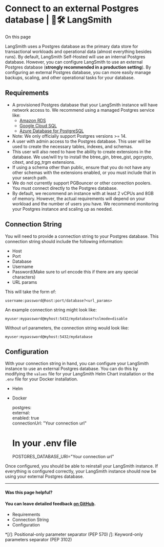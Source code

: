 # Connect to an external Postgres database | 🦜️🛠️ LangSmith

On this page

LangSmith uses a Postgres database as the primary data store for transactional workloads and operational data (almost everything besides runs). By default, LangSmith Self-Hosted will use an internal Postgres database. However, you can configure LangSmith to use an external Postgres database (**strongly recommended in a production setting**). By configuring an external Postgres database, you can more easily manage backups, scaling, and other operational tasks for your database.

## Requirements​

  * A provisioned Postgres database that your LangSmith instance will have network access to. We recommend using a managed Postgres service like:
    * [Amazon RDS](https://docs.aws.amazon.com/AmazonRDS/latest/UserGuide/CHAP_GettingStarted.CreatingConnecting.PostgreSQL.html)
    * [Google Cloud SQL](https://cloud.google.com/curated-resources/cloud-sql#section-1)
    * [Azure Database for PostgreSQL](https://azure.microsoft.com/en-us/products/postgresql#features)
  * Note: We only officially support Postgres versions >= 14.
  * A user with admin access to the Postgres database. This user will be used to create the necessary tables, indexes, and schemas.
  * This user will also need to have the ability to create extensions in the database. We use/will try to install the btree_gin, btree_gist, pgcrypto, citext, and pg_trgm extensions.
  * If using a schema other than public, ensure that you do not have any other schemas with the extensions enabled, or you must include that in your search path.
  * We do not currently support PGBouncer or other connection poolers. You must connect directly to the Postgres database.
  * By default, we recommend an instance with at least 2 vCPUs and 8GB of memory. However, the actual requirements will depend on your workload and the number of users you have. We recommend monitoring your Postgres instance and scaling up as needed.

## Connection String​

You will need to provide a connection string to your Postgres database. This connection string should include the following information:

  * Host
  * Port
  * Database
  * Username
  * Password(Make sure to url encode this if there are any special characters)
  * URL params

This will take the form of:
    
    
    username:password@host:port/database?<url_params>  
    

An example connection string might look like:
    
    
    myuser:mypassword@myhost:5432/mydatabase?sslmode=disable  
    

Without url parameters, the connection string would look like:
    
    
    myuser:mypassword@myhost:5432/mydatabase  
    

## Configuration​

With your connection string in hand, you can configure your LangSmith instance to use an external Postgres database. You can do this by modifying the `values` file for your LangSmith Helm Chart installation or the `.env` file for your Docker installation.

  * Helm
  * Docker

    
    
      
    postgres:  
      external:  
        enabled: true  
        connectionUrl: "Your connection url"  
    
    
    
    # In your .env file  
    POSTGRES_DATABASE_URI="Your connection url"  
    

Once configured, you should be able to reinstall your LangSmith instance. If everything is configured correctly, your LangSmith instance should now be using your external Postgres database.

* * *

#### Was this page helpful?

  

#### You can leave detailed feedback [on GitHub](https://github.com/langchain-ai/langsmith-docs/issues/new?title=DOC%3A+%3CPlease+write+a+comprehensive+title+after+the+%27DOC%3A+%27+prefix%3E).

  * Requirements
  * Connection String
  * Configuration

  *[/]: Positional-only parameter separator (PEP 570)
  *[*]: Keyword-only parameters separator (PEP 3102)